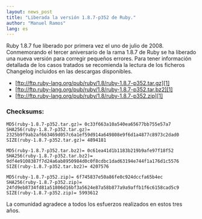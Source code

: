 ```yaml
---
layout: news_post
title: "Liberada la versión 1.8.7-p352 de Ruby."
author: "Manuel Ramos"
lang: es
---
```


Ruby 1.8.7 fue liberado por primera vez el uno de julio de 2008.
Conmemorando el tercer aniversario de la rama 1.8.7 de Ruby se ha
liberado una nueva versión para corregir pequeños errores. Para tener
información detallada de los casos tratados se recomienda la lectura de
los ficheros Changelog incluidos en las descargas disponibles.

* [ftp://ftp.ruby-lang.org/pub/ruby/1.8/ruby-1.8.7-p352.tar.gz][1]
* [ftp://ftp.ruby-lang.org/pub/ruby/1.8/ruby-1.8.7-p352.tar.bz2][1]
* [ftp://ftp.ruby-lang.org/pub/ruby/1.8/ruby-1.8.7-p352.zip][1]

### Checksums:

    MD5(ruby-1.8.7-p352.tar.gz)= 0c33f663a10a540ea65677bb755e57a7
    SHA256(ruby-1.8.7-p352.tar.gz)= 2325b9f9ab2af663469d057c6a1ef59d914a649808e9f6d1a4877c8973c2dad0
    SIZE(ruby-1.8.7-p352.tar.gz)= 4894181
    
    MD5(ruby-1.8.7-p352.tar.bz2)= 0c61ea41d1b1183b219b9afe97f18f52
    SHA256(ruby-1.8.7-p352.tar.bz2)= 9df4e9108387f7d24a6ab8950984d0c0f8cdbc1dad63194e744f1a176d1c5576
    SIZE(ruby-1.8.7-p352.tar.bz2)= 4207576
    
    MD5(ruby-1.8.7-p352.zip)= 6f745837e50a86fe0c924dccfa65b4ec
    SHA256(ruby-1.8.7-p352.zip)= 24fd9eb8734fd81a51806d16bf3a5624e87a58b877a9a9affb1f6c6158cad5c9
    SIZE(ruby-1.8.7-p352.zip)= 5993612

La comunidad agradece a todos los esfuerzos realizados en estos tres
años.



[1]: ftp://ftp.ruby-lang.org/pub/ruby/1.8/ruby-1.8.7-p352.tar.gz 
